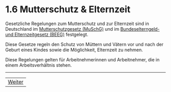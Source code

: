 # 1.6 Mutterschutz & Elternzeit

Gesetzliche Regelungen zum Mutterschutz und zur Elternzeit sind in Deutschland im [Mutterschutzgesetz (MuSchG)](https://www.gesetze-im-internet.de/muschg_2018/) und im [Bundeselterngeld- und Elternzeitgesetz (BEEG)](https://www.gesetze-im-internet.de/beeg/) festgelegt.

Diese Gesetze regeln den Schutz von Müttern und Vätern vor und nach der Geburt eines Kindes sowie die Möglichkeit, Elternzeit zu nehmen.

Diese Regelungen gelten für Arbeitnehmerinnen und Arbeitnehmer, die in einem Arbeitsverhältnis stehen.

---

| |
| --- |
| [Weiter](/docs/2/README.md) |

